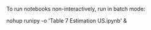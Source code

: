 To run notebooks non-interactively, run in batch mode: 

nohup runipy -o 'Table 7 Estimation US.ipynb' &

